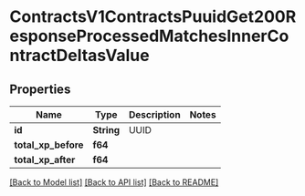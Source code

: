 # ContractsV1ContractsPuuidGet200ResponseProcessedMatchesInnerContractDeltasValue

## Properties

Name | Type | Description | Notes
------------ | ------------- | ------------- | -------------
**id** | **String** | UUID | 
**total_xp_before** | **f64** |  | 
**total_xp_after** | **f64** |  | 

[[Back to Model list]](../README.md#documentation-for-models) [[Back to API list]](../README.md#documentation-for-api-endpoints) [[Back to README]](../README.md)


